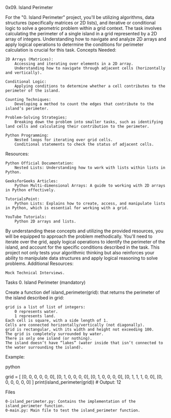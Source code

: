 0x09. Island Perimeter

For the "0. Island Perimeter" project, you'll be utilizing algorithms, data structures (specifically matrices or 2D lists), and iterative or conditional logic to solve a geometric problem within a grid context. The task involves calculating the perimeter of a single island in a grid represented by a 2D array of integers. Understanding how to navigate and analyze 2D arrays and apply logical operations to determine the conditions for perimeter calculation is crucial for this task.
Concepts Needed:

    2D Arrays (Matrices):
        Accessing and iterating over elements in a 2D array.
        Understanding how to navigate through adjacent cells (horizontally and vertically).

    Conditional Logic:
        Applying conditions to determine whether a cell contributes to the perimeter of the island.

    Counting Techniques:
        Developing a method to count the edges that contribute to the island’s perimeter.

    Problem-Solving Strategies:
        Breaking down the problem into smaller tasks, such as identifying land cells and calculating their contribution to the perimeter.

    Python Programming:
        Nested loops for iterating over grid cells.
        Conditional statements to check the status of adjacent cells.

Resources:

    Python Official Documentation:
        Nested Lists: Understanding how to work with lists within lists in Python.

    GeeksforGeeks Articles:
        Python Multi-dimensional Arrays: A guide to working with 2D arrays in Python effectively.

    TutorialsPoint:
        Python Lists: Explains how to create, access, and manipulate lists in Python, which is essential for working with a grid.

    YouTube Tutorials:
        Python 2D arrays and lists.

By understanding these concepts and utilizing the provided resources, you will be equipped to approach the problem methodically. You'll need to iterate over the grid, apply logical operations to identify the perimeter of the island, and account for the specific conditions described in the task. This project not only tests your algorithmic thinking but also reinforces your ability to manipulate data structures and apply logical reasoning to solve problems.
Additional Resources:

    Mock Technical Interviews.

Tasks
0. Island Perimeter (mandatory)

Create a function def island_perimeter(grid): that returns the perimeter of the island described in grid:

    grid is a list of list of integers:
        0 represents water.
        1 represents land.
    Each cell is square, with a side length of 1.
    Cells are connected horizontally/vertically (not diagonally).
    grid is rectangular, with its width and height not exceeding 100.
    The grid is completely surrounded by water.
    There is only one island (or nothing).
    The island doesn’t have “lakes” (water inside that isn’t connected to the water surrounding the island).

Example:

python

grid = [
    [0, 0, 0, 0, 0, 0],
    [0, 1, 0, 0, 0, 0],
    [0, 1, 0, 0, 0, 0],
    [0, 1, 1, 1, 0, 0],
    [0, 0, 0, 0, 0, 0]
]
print(island_perimeter(grid))  # Output: 12

Files

    0-island_perimeter.py: Contains the implementation of the island_perimeter function.
    0-main.py: Main file to test the island_perimeter function.


